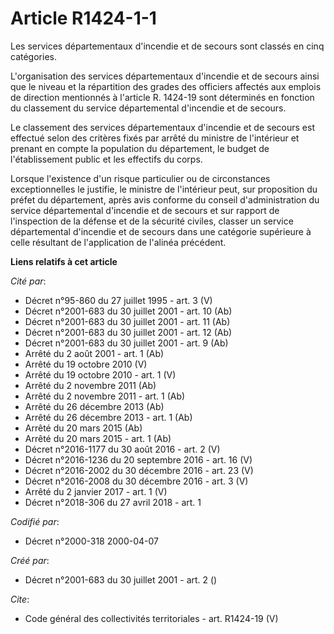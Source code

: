# Article R1424-1-1

Les services départementaux d'incendie et de secours sont classés en cinq catégories.

L'organisation des services départementaux d'incendie et de secours ainsi que le niveau et la répartition des grades des
officiers affectés aux emplois de direction mentionnés à l'article R. 1424-19 sont déterminés en fonction du classement du
service départemental d'incendie et de secours. 

Le classement des services départementaux d'incendie et de secours est effectué selon des critères fixés par arrêté du
ministre de l'intérieur et prenant en compte la population du département, le budget de l'établissement public et les
effectifs du corps. 

Lorsque l'existence d'un risque particulier ou de circonstances exceptionnelles le justifie, le ministre de l'intérieur peut,
sur proposition du préfet du département, après avis conforme du conseil d'administration du service départemental d'incendie
et de secours et sur rapport de l'inspection de la défense et de la sécurité civiles, classer un service départemental
d'incendie et de secours dans une catégorie supérieure à celle résultant de l'application de l'alinéa précédent.

**Liens relatifs à cet article**

_Cité par_:

  - Décret n°95-860 du 27 juillet 1995 - art. 3 (V)
  - Décret n°2001-683 du 30 juillet 2001 - art. 10 (Ab)
  - Décret n°2001-683 du 30 juillet 2001 - art. 11 (Ab)
  - Décret n°2001-683 du 30 juillet 2001 - art. 12 (Ab)
  - Décret n°2001-683 du 30 juillet 2001 - art. 9 (Ab)
  - Arrêté du 2 août 2001 - art. 1 (Ab)
  - Arrêté du 19 octobre 2010 (V)
  - Arrêté du 19 octobre 2010 - art. 1 (V)
  - Arrêté du 2 novembre 2011 (Ab)
  - Arrêté du 2 novembre 2011 - art. 1 (Ab)
  - Arrêté du 26 décembre 2013 (Ab)
  - Arrêté du 26 décembre 2013 - art. 1 (Ab)
  - Arrêté du 20 mars 2015 (Ab)
  - Arrêté du 20 mars 2015 - art. 1 (Ab)
  - Décret n°2016-1177 du 30 août 2016 - art. 2 (V)
  - Décret n°2016-1236 du 20 septembre 2016 - art. 16 (V)
  - Décret n°2016-2002 du 30 décembre 2016 - art. 23 (V)
  - Décret n°2016-2008 du 30 décembre 2016 - art. 3 (V)
  - Arrêté du 2 janvier 2017 - art. 1 (V)
  - Décret n°2018-306 du 27 avril 2018 - art. 1

_Codifié par_:

  - Décret n°2000-318 2000-04-07

_Créé par_:

  - Décret n°2001-683 du 30 juillet 2001 - art. 2 ()

_Cite_:

  - Code général des collectivités territoriales - art. R1424-19 (V)

